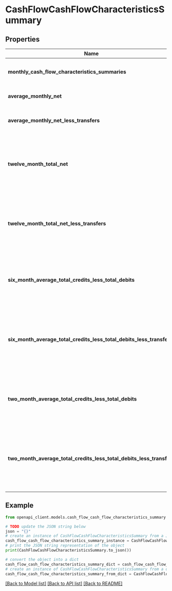 # CashFlowCashFlowCharacteristicsSummary


## Properties

Name | Type | Description | Notes
------------ | ------------- | ------------- | -------------
**monthly_cash_flow_characteristics_summaries** | [**List[CashFlowMonthlyCashFlowCharacteristicsSummaries]**](CashFlowMonthlyCashFlowCharacteristicsSummaries.md) | List of attributes for each month | [optional] 
**average_monthly_net** | **float** | Average monthly net amount | 
**average_monthly_net_less_transfers** | **float** | Average monthly net less transfers | 
**twelve_month_total_net** | **float** | Sum of all monthly (Total Credits - Total Debits) each month by the account | 
**twelve_month_total_net_less_transfers** | **float** | Sum of all monthly (Total Credits - Total Debits) without transfers by the account | 
**six_month_average_total_credits_less_total_debits** | **float** | 6 Month Average (Total Credits - Total Debits) across all accounts | 
**six_month_average_total_credits_less_total_debits_less_transfers** | **float** | 6 Month Average (Total Credits - Total Debits) - (Without Transfers) across all accounts | 
**two_month_average_total_credits_less_total_debits** | **float** | 2 Month Average (Total Credits - Total Debits) across all accounts | 
**two_month_average_total_credits_less_total_debits_less_transfers** | **float** | 2 Month Average (Total Credits - Total Debits) - (Without Transfers) across all accounts | [optional] 

## Example

```python
from openapi_client.models.cash_flow_cash_flow_characteristics_summary import CashFlowCashFlowCharacteristicsSummary

# TODO update the JSON string below
json = "{}"
# create an instance of CashFlowCashFlowCharacteristicsSummary from a JSON string
cash_flow_cash_flow_characteristics_summary_instance = CashFlowCashFlowCharacteristicsSummary.from_json(json)
# print the JSON string representation of the object
print(CashFlowCashFlowCharacteristicsSummary.to_json())

# convert the object into a dict
cash_flow_cash_flow_characteristics_summary_dict = cash_flow_cash_flow_characteristics_summary_instance.to_dict()
# create an instance of CashFlowCashFlowCharacteristicsSummary from a dict
cash_flow_cash_flow_characteristics_summary_from_dict = CashFlowCashFlowCharacteristicsSummary.from_dict(cash_flow_cash_flow_characteristics_summary_dict)
```
[[Back to Model list]](../README.md#documentation-for-models) [[Back to API list]](../README.md#documentation-for-api-endpoints) [[Back to README]](../README.md)


